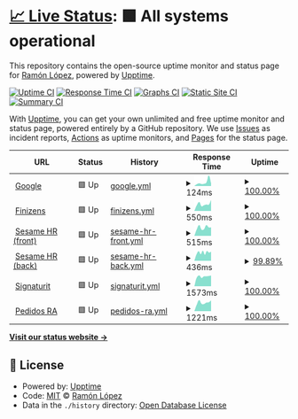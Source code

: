 # [📈 Live Status](https://demo.upptime.js.org): <!--live status--> **🟩 All systems operational**

This repository contains the open-source uptime monitor and status page for [Ramón López](https://rlopez.super.site/), powered by [Upptime](https://github.com/upptime/upptime).

[![Uptime CI](https://github.com/ralona/upptime/workflows/Uptime%20CI/badge.svg)](https://github.com/ralona/upptime/actions?query=workflow%3A%22Uptime+CI%22)
[![Response Time CI](https://github.com/ralona/upptime/workflows/Response%20Time%20CI/badge.svg)](https://github.com/ralona/upptime/actions?query=workflow%3A%22Response+Time+CI%22)
[![Graphs CI](https://github.com/ralona/upptime/workflows/Graphs%20CI/badge.svg)](https://github.com/ralona/upptime/actions?query=workflow%3A%22Graphs+CI%22)
[![Static Site CI](https://github.com/ralona/upptime/workflows/Static%20Site%20CI/badge.svg)](https://github.com/ralona/upptime/actions?query=workflow%3A%22Static+Site+CI%22)
[![Summary CI](https://github.com/ralona/upptime/workflows/Summary%20CI/badge.svg)](https://github.com/ralona/upptime/actions?query=workflow%3A%22Summary+CI%22)

With [Upptime](https://upptime.js.org), you can get your own unlimited and free uptime monitor and status page, powered entirely by a GitHub repository. We use [Issues](https://github.com/ralona/upptime/issues) as incident reports, [Actions](https://github.com/ralona/upptime/actions) as uptime monitors, and [Pages](https://demo.upptime.js.org) for the status page.

<!--start: status pages-->
<!-- This summary is generated by Upptime (https://github.com/upptime/upptime) -->
<!-- Do not edit this manually, your changes will be overwritten -->
<!-- prettier-ignore -->
| URL | Status | History | Response Time | Uptime |
| --- | ------ | ------- | ------------- | ------ |
| <img alt="" src="https://icons.duckduckgo.com/ip3/www.google.com.ico" height="13"> [Google](https://www.google.com) | 🟩 Up | [google.yml](https://github.com/ralona/upptime/commits/HEAD/history/google.yml) | <details><summary><img alt="Response time graph" src="./graphs/google/response-time-week.png" height="20"> 124ms</summary><br><a href="https://demo.upptime.js.org/history/google"><img alt="Response time 120" src="https://img.shields.io/endpoint?url=https%3A%2F%2Fraw.githubusercontent.com%2Fralona%2Fupptime%2FHEAD%2Fapi%2Fgoogle%2Fresponse-time.json"></a><br><a href="https://demo.upptime.js.org/history/google"><img alt="24-hour response time 86" src="https://img.shields.io/endpoint?url=https%3A%2F%2Fraw.githubusercontent.com%2Fralona%2Fupptime%2FHEAD%2Fapi%2Fgoogle%2Fresponse-time-day.json"></a><br><a href="https://demo.upptime.js.org/history/google"><img alt="7-day response time 124" src="https://img.shields.io/endpoint?url=https%3A%2F%2Fraw.githubusercontent.com%2Fralona%2Fupptime%2FHEAD%2Fapi%2Fgoogle%2Fresponse-time-week.json"></a><br><a href="https://demo.upptime.js.org/history/google"><img alt="30-day response time 120" src="https://img.shields.io/endpoint?url=https%3A%2F%2Fraw.githubusercontent.com%2Fralona%2Fupptime%2FHEAD%2Fapi%2Fgoogle%2Fresponse-time-month.json"></a><br><a href="https://demo.upptime.js.org/history/google"><img alt="1-year response time 120" src="https://img.shields.io/endpoint?url=https%3A%2F%2Fraw.githubusercontent.com%2Fralona%2Fupptime%2FHEAD%2Fapi%2Fgoogle%2Fresponse-time-year.json"></a></details> | <details><summary><a href="https://demo.upptime.js.org/history/google">100.00%</a></summary><a href="https://demo.upptime.js.org/history/google"><img alt="All-time uptime 100.00%" src="https://img.shields.io/endpoint?url=https%3A%2F%2Fraw.githubusercontent.com%2Fralona%2Fupptime%2FHEAD%2Fapi%2Fgoogle%2Fuptime.json"></a><br><a href="https://demo.upptime.js.org/history/google"><img alt="24-hour uptime 100.00%" src="https://img.shields.io/endpoint?url=https%3A%2F%2Fraw.githubusercontent.com%2Fralona%2Fupptime%2FHEAD%2Fapi%2Fgoogle%2Fuptime-day.json"></a><br><a href="https://demo.upptime.js.org/history/google"><img alt="7-day uptime 100.00%" src="https://img.shields.io/endpoint?url=https%3A%2F%2Fraw.githubusercontent.com%2Fralona%2Fupptime%2FHEAD%2Fapi%2Fgoogle%2Fuptime-week.json"></a><br><a href="https://demo.upptime.js.org/history/google"><img alt="30-day uptime 100.00%" src="https://img.shields.io/endpoint?url=https%3A%2F%2Fraw.githubusercontent.com%2Fralona%2Fupptime%2FHEAD%2Fapi%2Fgoogle%2Fuptime-month.json"></a><br><a href="https://demo.upptime.js.org/history/google"><img alt="1-year uptime 100.00%" src="https://img.shields.io/endpoint?url=https%3A%2F%2Fraw.githubusercontent.com%2Fralona%2Fupptime%2FHEAD%2Fapi%2Fgoogle%2Fuptime-year.json"></a></details>
| <img alt="" src="https://icons.duckduckgo.com/ip3/app.finizens.com.ico" height="13"> [Finizens](https://app.finizens.com) | 🟩 Up | [finizens.yml](https://github.com/ralona/upptime/commits/HEAD/history/finizens.yml) | <details><summary><img alt="Response time graph" src="./graphs/finizens/response-time-week.png" height="20"> 550ms</summary><br><a href="https://demo.upptime.js.org/history/finizens"><img alt="Response time 517" src="https://img.shields.io/endpoint?url=https%3A%2F%2Fraw.githubusercontent.com%2Fralona%2Fupptime%2FHEAD%2Fapi%2Ffinizens%2Fresponse-time.json"></a><br><a href="https://demo.upptime.js.org/history/finizens"><img alt="24-hour response time 872" src="https://img.shields.io/endpoint?url=https%3A%2F%2Fraw.githubusercontent.com%2Fralona%2Fupptime%2FHEAD%2Fapi%2Ffinizens%2Fresponse-time-day.json"></a><br><a href="https://demo.upptime.js.org/history/finizens"><img alt="7-day response time 550" src="https://img.shields.io/endpoint?url=https%3A%2F%2Fraw.githubusercontent.com%2Fralona%2Fupptime%2FHEAD%2Fapi%2Ffinizens%2Fresponse-time-week.json"></a><br><a href="https://demo.upptime.js.org/history/finizens"><img alt="30-day response time 517" src="https://img.shields.io/endpoint?url=https%3A%2F%2Fraw.githubusercontent.com%2Fralona%2Fupptime%2FHEAD%2Fapi%2Ffinizens%2Fresponse-time-month.json"></a><br><a href="https://demo.upptime.js.org/history/finizens"><img alt="1-year response time 517" src="https://img.shields.io/endpoint?url=https%3A%2F%2Fraw.githubusercontent.com%2Fralona%2Fupptime%2FHEAD%2Fapi%2Ffinizens%2Fresponse-time-year.json"></a></details> | <details><summary><a href="https://demo.upptime.js.org/history/finizens">100.00%</a></summary><a href="https://demo.upptime.js.org/history/finizens"><img alt="All-time uptime 100.00%" src="https://img.shields.io/endpoint?url=https%3A%2F%2Fraw.githubusercontent.com%2Fralona%2Fupptime%2FHEAD%2Fapi%2Ffinizens%2Fuptime.json"></a><br><a href="https://demo.upptime.js.org/history/finizens"><img alt="24-hour uptime 100.00%" src="https://img.shields.io/endpoint?url=https%3A%2F%2Fraw.githubusercontent.com%2Fralona%2Fupptime%2FHEAD%2Fapi%2Ffinizens%2Fuptime-day.json"></a><br><a href="https://demo.upptime.js.org/history/finizens"><img alt="7-day uptime 100.00%" src="https://img.shields.io/endpoint?url=https%3A%2F%2Fraw.githubusercontent.com%2Fralona%2Fupptime%2FHEAD%2Fapi%2Ffinizens%2Fuptime-week.json"></a><br><a href="https://demo.upptime.js.org/history/finizens"><img alt="30-day uptime 100.00%" src="https://img.shields.io/endpoint?url=https%3A%2F%2Fraw.githubusercontent.com%2Fralona%2Fupptime%2FHEAD%2Fapi%2Ffinizens%2Fuptime-month.json"></a><br><a href="https://demo.upptime.js.org/history/finizens"><img alt="1-year uptime 100.00%" src="https://img.shields.io/endpoint?url=https%3A%2F%2Fraw.githubusercontent.com%2Fralona%2Fupptime%2FHEAD%2Fapi%2Ffinizens%2Fuptime-year.json"></a></details>
| <img alt="" src="https://icons.duckduckgo.com/ip3/app.sesametime.com.ico" height="13"> [Sesame HR (front)](https://app.sesametime.com) | 🟩 Up | [sesame-hr-front.yml](https://github.com/ralona/upptime/commits/HEAD/history/sesame-hr-front.yml) | <details><summary><img alt="Response time graph" src="./graphs/sesame-hr-front/response-time-week.png" height="20"> 515ms</summary><br><a href="https://demo.upptime.js.org/history/sesame-hr-front"><img alt="Response time 508" src="https://img.shields.io/endpoint?url=https%3A%2F%2Fraw.githubusercontent.com%2Fralona%2Fupptime%2FHEAD%2Fapi%2Fsesame-hr-front%2Fresponse-time.json"></a><br><a href="https://demo.upptime.js.org/history/sesame-hr-front"><img alt="24-hour response time 533" src="https://img.shields.io/endpoint?url=https%3A%2F%2Fraw.githubusercontent.com%2Fralona%2Fupptime%2FHEAD%2Fapi%2Fsesame-hr-front%2Fresponse-time-day.json"></a><br><a href="https://demo.upptime.js.org/history/sesame-hr-front"><img alt="7-day response time 515" src="https://img.shields.io/endpoint?url=https%3A%2F%2Fraw.githubusercontent.com%2Fralona%2Fupptime%2FHEAD%2Fapi%2Fsesame-hr-front%2Fresponse-time-week.json"></a><br><a href="https://demo.upptime.js.org/history/sesame-hr-front"><img alt="30-day response time 508" src="https://img.shields.io/endpoint?url=https%3A%2F%2Fraw.githubusercontent.com%2Fralona%2Fupptime%2FHEAD%2Fapi%2Fsesame-hr-front%2Fresponse-time-month.json"></a><br><a href="https://demo.upptime.js.org/history/sesame-hr-front"><img alt="1-year response time 508" src="https://img.shields.io/endpoint?url=https%3A%2F%2Fraw.githubusercontent.com%2Fralona%2Fupptime%2FHEAD%2Fapi%2Fsesame-hr-front%2Fresponse-time-year.json"></a></details> | <details><summary><a href="https://demo.upptime.js.org/history/sesame-hr-front">100.00%</a></summary><a href="https://demo.upptime.js.org/history/sesame-hr-front"><img alt="All-time uptime 100.00%" src="https://img.shields.io/endpoint?url=https%3A%2F%2Fraw.githubusercontent.com%2Fralona%2Fupptime%2FHEAD%2Fapi%2Fsesame-hr-front%2Fuptime.json"></a><br><a href="https://demo.upptime.js.org/history/sesame-hr-front"><img alt="24-hour uptime 100.00%" src="https://img.shields.io/endpoint?url=https%3A%2F%2Fraw.githubusercontent.com%2Fralona%2Fupptime%2FHEAD%2Fapi%2Fsesame-hr-front%2Fuptime-day.json"></a><br><a href="https://demo.upptime.js.org/history/sesame-hr-front"><img alt="7-day uptime 100.00%" src="https://img.shields.io/endpoint?url=https%3A%2F%2Fraw.githubusercontent.com%2Fralona%2Fupptime%2FHEAD%2Fapi%2Fsesame-hr-front%2Fuptime-week.json"></a><br><a href="https://demo.upptime.js.org/history/sesame-hr-front"><img alt="30-day uptime 100.00%" src="https://img.shields.io/endpoint?url=https%3A%2F%2Fraw.githubusercontent.com%2Fralona%2Fupptime%2FHEAD%2Fapi%2Fsesame-hr-front%2Fuptime-month.json"></a><br><a href="https://demo.upptime.js.org/history/sesame-hr-front"><img alt="1-year uptime 100.00%" src="https://img.shields.io/endpoint?url=https%3A%2F%2Fraw.githubusercontent.com%2Fralona%2Fupptime%2FHEAD%2Fapi%2Fsesame-hr-front%2Fuptime-year.json"></a></details>
| <img alt="" src="https://icons.duckduckgo.com/ip3/back.sesametime.com.ico" height="13"> [Sesame HR (back)](https://back.sesametime.com/api/v3/pre-register/7e60c534-86f8-4d05-8d97-a25e9b2f4f5b) | 🟩 Up | [sesame-hr-back.yml](https://github.com/ralona/upptime/commits/HEAD/history/sesame-hr-back.yml) | <details><summary><img alt="Response time graph" src="./graphs/sesame-hr-back/response-time-week.png" height="20"> 436ms</summary><br><a href="https://demo.upptime.js.org/history/sesame-hr-back"><img alt="Response time 419" src="https://img.shields.io/endpoint?url=https%3A%2F%2Fraw.githubusercontent.com%2Fralona%2Fupptime%2FHEAD%2Fapi%2Fsesame-hr-back%2Fresponse-time.json"></a><br><a href="https://demo.upptime.js.org/history/sesame-hr-back"><img alt="24-hour response time 485" src="https://img.shields.io/endpoint?url=https%3A%2F%2Fraw.githubusercontent.com%2Fralona%2Fupptime%2FHEAD%2Fapi%2Fsesame-hr-back%2Fresponse-time-day.json"></a><br><a href="https://demo.upptime.js.org/history/sesame-hr-back"><img alt="7-day response time 436" src="https://img.shields.io/endpoint?url=https%3A%2F%2Fraw.githubusercontent.com%2Fralona%2Fupptime%2FHEAD%2Fapi%2Fsesame-hr-back%2Fresponse-time-week.json"></a><br><a href="https://demo.upptime.js.org/history/sesame-hr-back"><img alt="30-day response time 419" src="https://img.shields.io/endpoint?url=https%3A%2F%2Fraw.githubusercontent.com%2Fralona%2Fupptime%2FHEAD%2Fapi%2Fsesame-hr-back%2Fresponse-time-month.json"></a><br><a href="https://demo.upptime.js.org/history/sesame-hr-back"><img alt="1-year response time 419" src="https://img.shields.io/endpoint?url=https%3A%2F%2Fraw.githubusercontent.com%2Fralona%2Fupptime%2FHEAD%2Fapi%2Fsesame-hr-back%2Fresponse-time-year.json"></a></details> | <details><summary><a href="https://demo.upptime.js.org/history/sesame-hr-back">99.89%</a></summary><a href="https://demo.upptime.js.org/history/sesame-hr-back"><img alt="All-time uptime 99.87%" src="https://img.shields.io/endpoint?url=https%3A%2F%2Fraw.githubusercontent.com%2Fralona%2Fupptime%2FHEAD%2Fapi%2Fsesame-hr-back%2Fuptime.json"></a><br><a href="https://demo.upptime.js.org/history/sesame-hr-back"><img alt="24-hour uptime 100.00%" src="https://img.shields.io/endpoint?url=https%3A%2F%2Fraw.githubusercontent.com%2Fralona%2Fupptime%2FHEAD%2Fapi%2Fsesame-hr-back%2Fuptime-day.json"></a><br><a href="https://demo.upptime.js.org/history/sesame-hr-back"><img alt="7-day uptime 99.89%" src="https://img.shields.io/endpoint?url=https%3A%2F%2Fraw.githubusercontent.com%2Fralona%2Fupptime%2FHEAD%2Fapi%2Fsesame-hr-back%2Fuptime-week.json"></a><br><a href="https://demo.upptime.js.org/history/sesame-hr-back"><img alt="30-day uptime 99.87%" src="https://img.shields.io/endpoint?url=https%3A%2F%2Fraw.githubusercontent.com%2Fralona%2Fupptime%2FHEAD%2Fapi%2Fsesame-hr-back%2Fuptime-month.json"></a><br><a href="https://demo.upptime.js.org/history/sesame-hr-back"><img alt="1-year uptime 99.87%" src="https://img.shields.io/endpoint?url=https%3A%2F%2Fraw.githubusercontent.com%2Fralona%2Fupptime%2FHEAD%2Fapi%2Fsesame-hr-back%2Fuptime-year.json"></a></details>
| <img alt="" src="https://icons.duckduckgo.com/ip3/app.signaturit.com.ico" height="13"> [Signaturit](https://app.signaturit.com) | 🟩 Up | [signaturit.yml](https://github.com/ralona/upptime/commits/HEAD/history/signaturit.yml) | <details><summary><img alt="Response time graph" src="./graphs/signaturit/response-time-week.png" height="20"> 1573ms</summary><br><a href="https://demo.upptime.js.org/history/signaturit"><img alt="Response time 1597" src="https://img.shields.io/endpoint?url=https%3A%2F%2Fraw.githubusercontent.com%2Fralona%2Fupptime%2FHEAD%2Fapi%2Fsignaturit%2Fresponse-time.json"></a><br><a href="https://demo.upptime.js.org/history/signaturit"><img alt="24-hour response time 1732" src="https://img.shields.io/endpoint?url=https%3A%2F%2Fraw.githubusercontent.com%2Fralona%2Fupptime%2FHEAD%2Fapi%2Fsignaturit%2Fresponse-time-day.json"></a><br><a href="https://demo.upptime.js.org/history/signaturit"><img alt="7-day response time 1573" src="https://img.shields.io/endpoint?url=https%3A%2F%2Fraw.githubusercontent.com%2Fralona%2Fupptime%2FHEAD%2Fapi%2Fsignaturit%2Fresponse-time-week.json"></a><br><a href="https://demo.upptime.js.org/history/signaturit"><img alt="30-day response time 1597" src="https://img.shields.io/endpoint?url=https%3A%2F%2Fraw.githubusercontent.com%2Fralona%2Fupptime%2FHEAD%2Fapi%2Fsignaturit%2Fresponse-time-month.json"></a><br><a href="https://demo.upptime.js.org/history/signaturit"><img alt="1-year response time 1597" src="https://img.shields.io/endpoint?url=https%3A%2F%2Fraw.githubusercontent.com%2Fralona%2Fupptime%2FHEAD%2Fapi%2Fsignaturit%2Fresponse-time-year.json"></a></details> | <details><summary><a href="https://demo.upptime.js.org/history/signaturit">100.00%</a></summary><a href="https://demo.upptime.js.org/history/signaturit"><img alt="All-time uptime 100.00%" src="https://img.shields.io/endpoint?url=https%3A%2F%2Fraw.githubusercontent.com%2Fralona%2Fupptime%2FHEAD%2Fapi%2Fsignaturit%2Fuptime.json"></a><br><a href="https://demo.upptime.js.org/history/signaturit"><img alt="24-hour uptime 100.00%" src="https://img.shields.io/endpoint?url=https%3A%2F%2Fraw.githubusercontent.com%2Fralona%2Fupptime%2FHEAD%2Fapi%2Fsignaturit%2Fuptime-day.json"></a><br><a href="https://demo.upptime.js.org/history/signaturit"><img alt="7-day uptime 100.00%" src="https://img.shields.io/endpoint?url=https%3A%2F%2Fraw.githubusercontent.com%2Fralona%2Fupptime%2FHEAD%2Fapi%2Fsignaturit%2Fuptime-week.json"></a><br><a href="https://demo.upptime.js.org/history/signaturit"><img alt="30-day uptime 100.00%" src="https://img.shields.io/endpoint?url=https%3A%2F%2Fraw.githubusercontent.com%2Fralona%2Fupptime%2FHEAD%2Fapi%2Fsignaturit%2Fuptime-month.json"></a><br><a href="https://demo.upptime.js.org/history/signaturit"><img alt="1-year uptime 100.00%" src="https://img.shields.io/endpoint?url=https%3A%2F%2Fraw.githubusercontent.com%2Fralona%2Fupptime%2FHEAD%2Fapi%2Fsignaturit%2Fuptime-year.json"></a></details>
| <img alt="" src="https://icons.duckduckgo.com/ip3/pedidosra.ivsign.com.ico" height="13"> [Pedidos RA](https://pedidosra.ivsign.com) | 🟩 Up | [pedidos-ra.yml](https://github.com/ralona/upptime/commits/HEAD/history/pedidos-ra.yml) | <details><summary><img alt="Response time graph" src="./graphs/pedidos-ra/response-time-week.png" height="20"> 1221ms</summary><br><a href="https://demo.upptime.js.org/history/pedidos-ra"><img alt="Response time 1218" src="https://img.shields.io/endpoint?url=https%3A%2F%2Fraw.githubusercontent.com%2Fralona%2Fupptime%2FHEAD%2Fapi%2Fpedidos-ra%2Fresponse-time.json"></a><br><a href="https://demo.upptime.js.org/history/pedidos-ra"><img alt="24-hour response time 1534" src="https://img.shields.io/endpoint?url=https%3A%2F%2Fraw.githubusercontent.com%2Fralona%2Fupptime%2FHEAD%2Fapi%2Fpedidos-ra%2Fresponse-time-day.json"></a><br><a href="https://demo.upptime.js.org/history/pedidos-ra"><img alt="7-day response time 1221" src="https://img.shields.io/endpoint?url=https%3A%2F%2Fraw.githubusercontent.com%2Fralona%2Fupptime%2FHEAD%2Fapi%2Fpedidos-ra%2Fresponse-time-week.json"></a><br><a href="https://demo.upptime.js.org/history/pedidos-ra"><img alt="30-day response time 1218" src="https://img.shields.io/endpoint?url=https%3A%2F%2Fraw.githubusercontent.com%2Fralona%2Fupptime%2FHEAD%2Fapi%2Fpedidos-ra%2Fresponse-time-month.json"></a><br><a href="https://demo.upptime.js.org/history/pedidos-ra"><img alt="1-year response time 1218" src="https://img.shields.io/endpoint?url=https%3A%2F%2Fraw.githubusercontent.com%2Fralona%2Fupptime%2FHEAD%2Fapi%2Fpedidos-ra%2Fresponse-time-year.json"></a></details> | <details><summary><a href="https://demo.upptime.js.org/history/pedidos-ra">100.00%</a></summary><a href="https://demo.upptime.js.org/history/pedidos-ra"><img alt="All-time uptime 100.00%" src="https://img.shields.io/endpoint?url=https%3A%2F%2Fraw.githubusercontent.com%2Fralona%2Fupptime%2FHEAD%2Fapi%2Fpedidos-ra%2Fuptime.json"></a><br><a href="https://demo.upptime.js.org/history/pedidos-ra"><img alt="24-hour uptime 100.00%" src="https://img.shields.io/endpoint?url=https%3A%2F%2Fraw.githubusercontent.com%2Fralona%2Fupptime%2FHEAD%2Fapi%2Fpedidos-ra%2Fuptime-day.json"></a><br><a href="https://demo.upptime.js.org/history/pedidos-ra"><img alt="7-day uptime 100.00%" src="https://img.shields.io/endpoint?url=https%3A%2F%2Fraw.githubusercontent.com%2Fralona%2Fupptime%2FHEAD%2Fapi%2Fpedidos-ra%2Fuptime-week.json"></a><br><a href="https://demo.upptime.js.org/history/pedidos-ra"><img alt="30-day uptime 100.00%" src="https://img.shields.io/endpoint?url=https%3A%2F%2Fraw.githubusercontent.com%2Fralona%2Fupptime%2FHEAD%2Fapi%2Fpedidos-ra%2Fuptime-month.json"></a><br><a href="https://demo.upptime.js.org/history/pedidos-ra"><img alt="1-year uptime 100.00%" src="https://img.shields.io/endpoint?url=https%3A%2F%2Fraw.githubusercontent.com%2Fralona%2Fupptime%2FHEAD%2Fapi%2Fpedidos-ra%2Fuptime-year.json"></a></details>

<!--end: status pages-->

[**Visit our status website →**](https://demo.upptime.js.org)

## 📄 License

- Powered by: [Upptime](https://github.com/upptime/upptime)
- Code: [MIT](./LICENSE) © [Ramón López](https://rlopez.super.site/)
- Data in the `./history` directory: [Open Database License](https://opendatacommons.org/licenses/odbl/1-0/)
